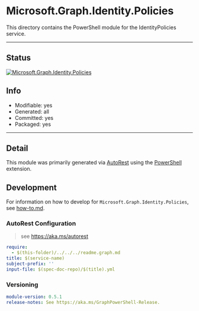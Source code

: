 <!-- region Generated -->
# Microsoft.Graph.Identity.Policies
This directory contains the PowerShell module for the IdentityPolicies service.

---
## Status
[![Microsoft.Graph.Identity.Policies](https://img.shields.io/powershellgallery/v/Microsoft.Graph.Identity.Policies.svg?style=flat-square&label=Microsoft.Graph.Identity.Policies "Microsoft.Graph.Identity.Policies")](https://www.powershellgallery.com/packages/Microsoft.Graph.Identity.Policies/)

## Info
- Modifiable: yes
- Generated: all
- Committed: yes
- Packaged: yes

---
## Detail
This module was primarily generated via [AutoRest](https://github.com/Azure/autorest) using the [PowerShell](https://github.com/Azure/autorest.powershell) extension.

## Development
For information on how to develop for `Microsoft.Graph.Identity.Policies`, see [how-to.md](how-to.md).
<!-- endregion -->

### AutoRest Configuration

> see https://aka.ms/autorest

``` yaml
require:
  - $(this-folder)/../../../readme.graph.md
title: $(service-name)
subject-prefix: ''
input-file: $(spec-doc-repo)/$(title).yml
```
### Versioning

``` yaml
module-version: 0.5.1
release-notes: See https://aka.ms/GraphPowerShell-Release.
```
